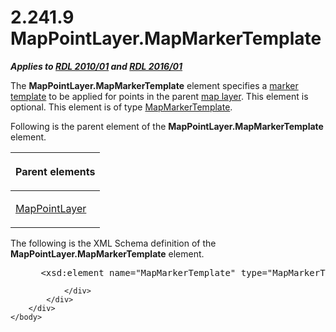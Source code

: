 <html dir="LTR" xmlns:mshelp="http://msdn.microsoft.com/mshelp" xmlns:ddue="http://ddue.schemas.microsoft.com/authoring/2003/5" xmlns:xlink="http://www.w3.org/1999/xlink" xmlns:tool="http://www.microsoft.com/tooltip">
    <head>
        <meta http-equiv="Content-Type" content="text/html; CHARSET=utf-8"></meta>
        <meta name="save" content="history"></meta>
        <title>2.241.9 MapPointLayer.MapMarkerTemplate</title>
        <xml>
            <mshelp:toctitle title="2.241.9 MapPointLayer.MapMarkerTemplate"></mshelp:toctitle>
            <mshelp:rltitle title="[MS-RDL]: MapPointLayer.MapMarkerTemplate"></mshelp:rltitle>
            <mshelp:keyword index="A" term="52982efb-43ab-4ece-a518-2b0a9c30b9f1"></mshelp:keyword>
            <mshelp:attr name="DCSext.ContentType" value="open specification"></mshelp:attr>
            <mshelp:attr name="AssetID" value="52982efb-43ab-4ece-a518-2b0a9c30b9f1"></mshelp:attr>
            <mshelp:attr name="TopicType" value="kbRef"></mshelp:attr>
            <mshelp:attr name="DCSext.Title" value="[MS-RDL]: MapPointLayer.MapMarkerTemplate" />
        </xml>
    </head>
    <body>
        <div id="header">
            <h1 class="heading">2.241.9 MapPointLayer.MapMarkerTemplate</h1>
        </div>
        <div id="mainSection">
            <div id="mainBody">
                <div id="allHistory" class="saveHistory"></div>
                <div id="sectionSection0" class="section" name="collapseableSection">
                    

<p><b><i>Applies to </i></b><a href="3428e690-a348-4ec7-8a6a-8efb42d2cdee.htm"><b><i>RDL 2010/01</i></b></a><b><i>
and </i></b><a href="52ce3983-2bfc-4e72-9359-42aaf5fe4509.htm"><b><i>RDL 2016/01</i></b></a></p>

<p>The <b>MapPointLayer.MapMarkerTemplate</b> element specifies
a <a href="b2482b3f-74ab-4ca8-a9e5-c07955011743.htm#gt_3ff4ae5f-17e5-4291-ad80-f2a312119b0a">marker template</a> to be
applied for points in the parent <a href="b2482b3f-74ab-4ca8-a9e5-c07955011743.htm#gt_bd6a41d0-83c8-46e0-8ecb-c7887094c205">map layer</a>. This element is
optional. This element is of type <a href="22055a42-2ec0-48cd-893f-f7bd717efc7a.htm">MapMarkerTemplate</a>.</p>

<p>Following is the parent element of the <b>MapPointLayer.MapMarkerTemplate</b>
element.</p>

<table>
 <thead>
  <tr>
   <th>
   <p>Parent elements</p>
   </th>
  </tr>
 </thead>
 <tr>
  <td>
  <p><a href="aa1875f4-9842-4672-86d6-306ba5a075aa.htm">MapPointLayer</a></p>
  </td>
 </tr>
</table>

<p>The following is the XML Schema definition of the <b>MapPointLayer.MapMarkerTemplate</b>
element.           </p>

<dl>
<dd>
<div><pre> &lt;xsd:element name=&quot;MapMarkerTemplate&quot; type=&quot;MapMarkerTemplateType&quot; minOccurs=&quot;0&quot; /&gt;
</pre></div>
</dd></dl>


                </div>
            </div>
        </div>
    </body>
</html>